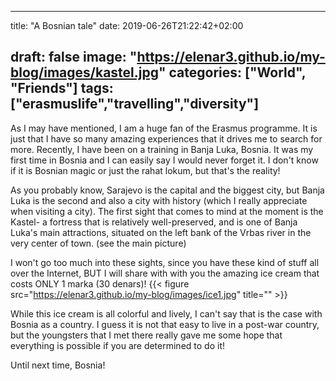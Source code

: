 
---
title: "A Bosnian tale"
date: 2019-06-26T21:22:42+02:00

draft: false
image: "https://elenar3.github.io/my-blog/images/kastel.jpg"
categories: ["World", "Friends"]
tags: ["erasmuslife","travelling","diversity"]
---

As I may have mentioned, I am a huge fan of the Erasmus programme. It is just that I have so many amazing experiences 
that it drives me to search for more. Recently, I have been on a training in Banja Luka, Bosnia. It was my first time in Bosnia
and I can easily say I would never forget it. I don't know if it is Bosnian magic or just the rahat lokum, but that's the reality!

As you probably know, Sarajevo is the capital and the biggest city, but
Banja Luka is the second and also a city with history (which I really appreciate when visiting a city).
The first sight that comes to mind at the moment is the Kastel- a fortress that is relatively well-preserved, and is one of Banja Luka's main attractions, situated on the left bank of the Vrbas river in the very center of town.
(see the main picture)

I won't go too much into these sights, since you have these kind of stuff all over the Internet, BUT I will share with with you the amazing ice cream that costs ONLY 1 marka (30 denars)!
{{< figure src="https://elenar3.github.io/my-blog/images/ice1.jpg" title="" >}}

While this ice cream is all colorful and lively, I can't say that 
is the case with Bosnia as a country. I guess it is not that easy 
to live in a post-war country, but the youngsters that I met there really gave me some hope
that everything is possible if you are determined to do it!

Until next time, Bosnia!